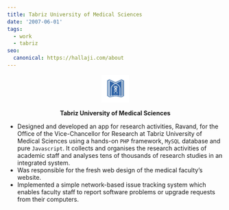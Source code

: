 ```yaml
---
title: Tabriz University of Medical Sciences
date: '2007-06-01'
tags:
  - work
  - tabriz
seo:
  canonical: https://hallaji.com/about
---
```

<p align='center'>
  <img src='/stories/tbzmed/tbzmed.png' height='64' />
</p>
<p align='center'>
  <b>Tabriz University of Medical Sciences</b>
</p>

* Designed and developed an app for research activities, Ravand, for the Office of the Vice-Chancellor for Research at Tabriz University of Medical Sciences using a hands-on `PHP` framework, `MySQL` database and pure `Javascript`. It collects and organises the research activities of academic staff and analyses tens of thousands of research studies in an integrated system.
* Was responsible for the fresh web design of the medical faculty’s website.
* Implemented a simple network-based issue tracking system which enables faculty staff to report software problems or upgrade requests from their computers.
